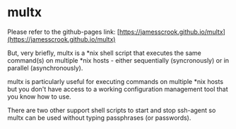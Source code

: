 # multx

Please refer to the github-pages link: [https://jamesscrook.github.io/multx](https://jamesscrook.github.io/multx)

But, very briefly, multx is a \*nix shell script that executes the same command(s) on multiple
\*nix hosts - either sequentially (syncronously) or in parallel (asynchronously).

multx is particularly useful for executing commands on multiple \*nix hosts but you don't have
access to a working configuration management tool that you know how to use.

There are two other support shell scripts to start and stop ssh-agent so multx can be used without typing passphrases (or passwords).
